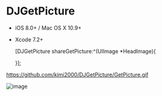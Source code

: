# DJGetPicture

- iOS 8.0+ / Mac OS X 10.9+ 
- Xcode 7.2+

    [DJGetPicture shareGetPicture:^(UIImage *HeadImage){
        
    }];
    

 https://github.com/kimi2000/DJGetPicture/GetPicture.gif


![image](https://github.com/kimi2000/DJGetPicture/GetPicture.gif)
